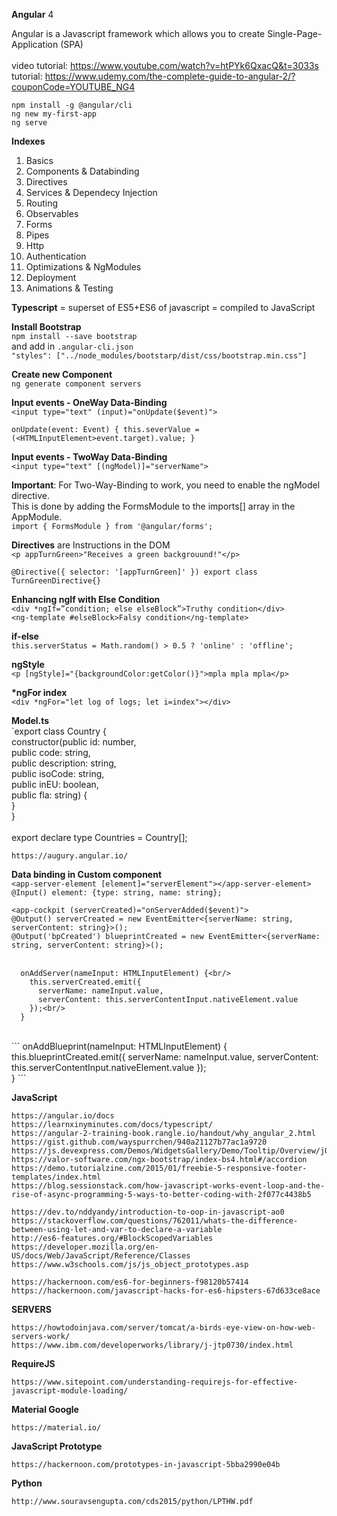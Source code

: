 <b>Angular</b> 4 <br/>

Angular is a Javascript framework which allows you to create Single-Page-Application (SPA) <br><br>
video tutorial: https://www.youtube.com/watch?v=htPYk6QxacQ&t=3033s <br/>
tutorial: https://www.udemy.com/the-complete-guide-to-angular-2/?couponCode=YOUTUBE_NG4 <br/>

`npm install -g @angular/cli` <br/>
`ng new my-first-app` <br/>
`ng serve` <br/>

<b>Indexes</b> <br/>

1. Basics
2. Components & Databinding
3. Directives
4. Services & Dependecy Injection
5. Routing
6. Observables
7. Forms
8. Pipes
9. Http
10. Authentication
11. Optimizations & NgModules
12. Deployment
13. Animations & Testing

<b>Typescript</b> = superset of ES5+ES6 of javascript = compiled to JavaScript <br/>

<b>Install Bootstrap</b> <br/>
`npm install --save bootstrap` <br/>
and add in `.angular-cli.json` <br/>
`"styles": ["../node_modules/bootstarp/dist/css/bootstrap.min.css"]`<br/>

<b>Create new Component</b> <br/>
`ng generate component servers` <br/>

<b>Input events - OneWay Data-Binding</b><br/>
`<input type="text" (input)="onUpdate($event)">`<br/>

`onUpdate(event: Event) {
  	this.severValue = (<HTMLInputElement>event.target).value;
}`<br/>
  
<b>Input events - TwoWay Data-Binding</b><br/>
`<input type="text" [(ngModel)]="serverName">`<br/>

<b>Important</b>: For Two-Way-Binding to work, you need to enable the ngModel  directive.<br/> This is done by adding the FormsModule  to the imports[]  array in the AppModule.<br/>
`import { FormsModule } from '@angular/forms';`	

<b>Directives</b> are Instructions in the DOM<br/>
`<p appTurnGreen>"Receives a green backgrouund!"</p>`<br/>

`@Directive({
	selector: '[appTurnGreen]'
})
export class TurnGreenDirective{}`<br/>

<b>Enhancing ngIf with Else Condition</b><br/>
`<div *ngIf=”condition; else elseBlock”>Truthy condition</div>`<br/>
`<ng-template #elseBlock>Falsy condition</ng-template>`<br/>

<b>if-else</b><br>
`this.serverStatus = Math.random() > 0.5 ? 'online' : 'offline';`<br/>

<b>ngStyle</b><br/>
`<p [ngStyle]="{backgroundColor:getColor()}">mpla mpla mpla</p>`<br/>

<b>*ngFor index</b><br/>
`<div *ngFor="let log of logs; let i=index"></div>`<br/>

<b>Model.ts</b><br/>
`export class Country {<br/>
	constructor(public id: number,<br/>
		public code: string,<br/>
		public description: string,<br/>
		public isoCode: string,<br/>
		public inEU: boolean,<br/>
		public fla: string) {<br/>
	}<br/>
}<br/>
<br/>
export declare type Countries = Country[];<br/>

`https://augury.angular.io/`

<b>Data binding in Custom component</b><br/>
`<app-server-element [element]="serverElement"></app-server-element>`<br/>
`@Input() element: {type: string, name: string};`</br>

`<app-cockpit (serverCreated)="onServerAdded($event)">`<br/>
`@Output() serverCreated = new EventEmitter<{serverName: string, serverContent: string}>();`<br/>
`@Output('bpCreated') blueprintCreated = new EventEmitter<{serverName: string, serverContent: string}>();`<br/>
<br/>
```
  onAddServer(nameInput: HTMLInputElement) {<br/>
    this.serverCreated.emit({
      serverName: nameInput.value,
      serverContent: this.serverContentInput.nativeElement.value
    });<br/>
  }
```
<br/>
```
  onAddBlueprint(nameInput: HTMLInputElement) {<br/>
    this.blueprintCreated.emit({
      serverName: nameInput.value,
      serverContent: this.serverContentInput.nativeElement.value
    });<br/>
  }
```

<b>JavaScript</b>
```
https://angular.io/docs
https://learnxinyminutes.com/docs/typescript/
https://angular-2-training-book.rangle.io/handout/why_angular_2.html
https://gist.github.com/wayspurrchen/940a21127b77ac1a9720
https://js.devexpress.com/Demos/WidgetsGallery/Demo/Tooltip/Overview/jQuery/Light/
https://valor-software.com/ngx-bootstrap/index-bs4.html#/accordion
https://demo.tutorialzine.com/2015/01/freebie-5-responsive-footer-templates/index.html
https://blog.sessionstack.com/how-javascript-works-event-loop-and-the-rise-of-async-programming-5-ways-to-better-coding-with-2f077c4438b5

https://dev.to/nddyandy/introduction-to-oop-in-javascript-ao0
https://stackoverflow.com/questions/762011/whats-the-difference-between-using-let-and-var-to-declare-a-variable
http://es6-features.org/#BlockScopedVariables
https://developer.mozilla.org/en-US/docs/Web/JavaScript/Reference/Classes
https://www.w3schools.com/js/js_object_prototypes.asp

https://hackernoon.com/es6-for-beginners-f98120b57414
https://hackernoon.com/javascript-hacks-for-es6-hipsters-67d633ce8ace
```
<b>SERVERS</b>
```
https://howtodoinjava.com/server/tomcat/a-birds-eye-view-on-how-web-servers-work/
https://www.ibm.com/developerworks/library/j-jtp0730/index.html
```

<b>RequireJS</b>
```
https://www.sitepoint.com/understanding-requirejs-for-effective-javascript-module-loading/
```
<b>Material Google</b>
```
https://material.io/
```

<b>JavaScript Prototype</b>
```
https://hackernoon.com/prototypes-in-javascript-5bba2990e04b
```
<b>Python</b>
```
http://www.souravsengupta.com/cds2015/python/LPTHW.pdf
```
